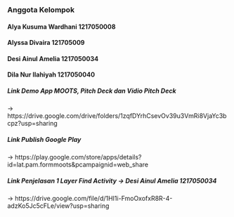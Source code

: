 <h3>Anggota Kelompok</h3>
<h4>Alya Kusuma Wardhani 1217050008</h4>
<h4>Alyssa Divaira 121705009</h4>
<h4>Desi Ainul Amelia 1217050034</h4>
<h4>Dila Nur Ilahiyah 1217050040</h4>

<h5>Link Demo App MOOTS, Pitch Deck dan Vidio Pitch Deck</h5>
-> https://drive.google.com/drive/folders/1zqfDYrhCsevOv39u3VmRi8VjaYc3bcpz?usp=sharing

<h5>Link Publish Google Play</h5>
-> https://play.google.com/store/apps/details?id=lat.pam.formmoots&pcampaignid=web_share

<h5> Link Penjelasan 1 Layer Find Activity -> Desi Ainul Amelia 1217050034 </h5>
-> https://drive.google.com/file/d/1HI1i-FmoOxofxR8R-4-adzKo5Jc5cFLe/view?usp=sharing

